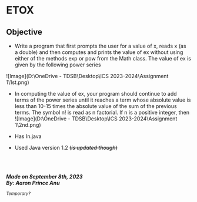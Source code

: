 # **ETOX**
## Objective

- Write a program that first prompts the user for a value of x, reads x (as a double) and then computes and prints the value of ex without using either of the methods exp or pow from the Math class. The value of ex is given by the following power series

![Image](D:\OneDrive - TDSB\Desktop\ICS 2023-2024\Assignment 1\1st.png)

- In computing the value of ex, your program should continue to add terms of the power series until it reaches a term whose absolute value is less than 10-15 times the absolute value of the sum of the previous terms.
The symbol n! is read as n factorial. If n is a positive integer, then
![Image](D:\OneDrive - TDSB\Desktop\ICS 2023-2024\Assignment 1\2nd.png)


- Has In.java
- Used Java version 1.2 ~~(*is updated though*)~~

<br></br>

***Made on September 8th, 2023***\
***By: Aaron Prince Anu***


<sub>*Temporary?*</sub>